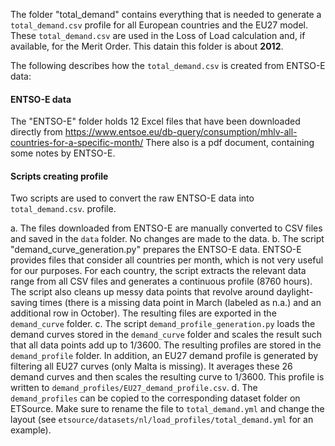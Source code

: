 The folder "total_demand" contains everything that is needed to generate a `total_demand.csv` profile for all European countries and the EU27 model. These `total_demand.csv` are used in the Loss of Load calculation and, if available, for the Merit Order. This datain this folder is about **2012**. 

The following describes how the `total_demand.csv` is created from ENTSO-E data: 


#### ENTSO-E data

The "ENTSO-E" folder holds 12 Excel files that have been downloaded directly from https://www.entsoe.eu/db-query/consumption/mhlv-all-countries-for-a-specific-month/
There also is a pdf document, containing some notes by ENTSO-E. 


#### Scripts creating profile

Two scripts are used to convert the raw ENTSO-E data into `total_demand.csv`. profile. 

a. The files downloaded from ENTSO-E are manually converted to CSV files and saved in the `data` folder. No changes are made to the data. 
b. The script "demand_curve_generation.py" prepares the ENTSO-E data. ENTSO-E provides files that consider all countries per month, which is not very useful for our purposes. For each country, the script extracts the relevant data range from all CSV files and generates a continuous profile (8760 hours). 
The script also cleans up messy data points that revolve around daylight-saving times (there is a missing data point in March (labeled as n.a.) and an additional row in October). 
The resulting files are exported in the `demand_curve` folder. 
c. The script `demand_profile_generation.py` loads the demand curves stored in the `demand_curve` folder and scales the result such that all data points add up to 1/3600. The resulting profiles are stored in the `demand_profile` folder. In addition, an EU27 demand profile is generated by filtering all EU27 curves (only Malta is missing). It averages these 26 demand curves and then scales the resulting curve to 1/3600. This profile is written to `demand_profiles/EU27_demand_profile.csv`.
d. The `demand_profiles` can be copied to the corresponding dataset folder on ETSource. Make sure to rename the file to `total_demand.yml` and change the layout (see `etsource/datasets/nl/load_profiles/total_demand.yml` for an example).


